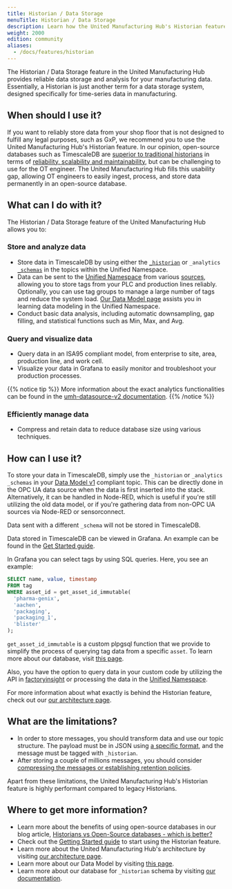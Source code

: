 ```yaml
---
title: Historian / Data Storage
menuTitle: Historian / Data Storage
description: Learn how the United Manufacturing Hub's Historian feature provides reliable data storage and analysis for your manufacturing data.
weight: 2000
edition: community
aliases:
  - /docs/features/historian
---
```


The Historian / Data Storage feature in the United Manufacturing Hub provides
reliable data storage and analysis for your manufacturing data. Essentially, a
Historian is just another term for a data storage system, designed specifically
for time-series data in manufacturing.

## When should I use it?

If you want to reliably store data from your shop floor that is not designed to
fulfill any legal purposes, such as GxP, we recommend you to use the United Manufacturing Hub's
Historian feature. In our opinion, open-source databases such as TimescaleDB are
[superior to traditional historians](https://learn.umh.app/blog/historians-vs-open-source-databases-which-is-better/)
in terms of [reliability, scalability and maintainability](https://learn.umh.app/blog/comparing-mqtt-brokers-for-the-industrial-iot/#three-main-requirements-for-your-it-ot-architecture),
but can be challenging to use for the OT engineer. The United Manufacturing Hub
fills this usability gap, allowing OT engineers to easily ingest, process, and
store data permanently in an open-source database.

## What can I do with it?

The Historian / Data Storage feature of the United Manufacturing Hub allows you
to:

### Store and analyze data

- Store data in TimescaleDB by using either the
  [`_historian`](https://umh.docs.umh.app/docs/datamodel/messages/_historian/)
  or `_analytics` [`_schemas`](https://umh.docs.umh.app/docs/datamodel/messages/#_schema)
  in the topics within the Unified Namespace.
- Data can be sent to the [Unified Namespace](/docs/features/datainfrastructure/unified-namespace/)
  from various [sources](https://umh.docs.umh.app/docs/features/connectivity/),
  allowing you to store tags from your PLC and production lines reliably.
  Optionally, you can use tag groups to manage a large number of
  tags and reduce the system load.
  [Our Data Model page](https://1313-unitedmanuf-umhdocsumha-x5cxrqwuhgf.ws-eu107.gitpod.io/docs/datamodel/)
  assists you in learning data modeling in the Unified Namespace.
- Conduct basic data analysis, including automatic downsampling, gap filling,
  and statistical functions such as Min, Max, and Avg.

### Query and visualize data

- Query data in an ISA95 compliant model,
  from enterprise to site, area, production line, and work cell.
- Visualize your data in Grafana to easily monitor and troubleshoot your
  production processes.

{{% notice tip %}}
More information about the exact analytics functionalities can be found in the
[umh-datasource-v2 documentation](/docs/architecture/data-infrastructure/historian/umh-datasource-v2/).
{{% /notice %}}

### Efficiently manage data

- Compress and retain data to reduce database size using various techniques.

## How can I use it?

To store your data in TimescaleDB, simply use the `_historian` or `_analytics`
`_schemas` in your [Data Model v1](https://umh.docs.umh.app/docs/datamodel/messages/)
compliant topic. This can be directly done in the OPC UA data source
when the data is first inserted into the stack. Alternatively, it can be handled
in Node-RED, which is useful if you're still utilizing the old data model,
or if you're gathering data from non-OPC UA sources via Node-RED or
sensorconnect.

Data sent with a different `_schema` will not be stored in
TimescaleDB.

Data stored in TimescaleDB can be viewed in Grafana. An example can be found in
the [Get Started guide](/docs/getstarted/).

In Grafana you can select tags by using SQL queries. Here, you see an example:

```sql
SELECT name, value, timestamp
FROM tag
WHERE asset_id = get_asset_id_immutable(
  'pharma-genix',
  'aachen',
  'packaging',
  'packaging_1',
  'blister'
);
```

`get_asset_id_immutable` is a custom plpgsql function that we provide to simplify the
process of querying tag data from a specific `asset`. To learn more about our
database, visit [this page](/docs/datamodel/database/).

Also, you have the option to query data in your custom code by utilizing the
API in [factoryinsight](/docs/reference/microservices/factoryinsight/) or
processing the data in the
[Unified Namespace](/docs/features/datainfrastructure/unified-namespace/).

For more information about what exactly is behind the Historian feature, check
out our [our architecture page](/docs/architecture/).

## What are the limitations?

- In order to store messages, you should transform data and use our topic
  structure. The payload must be in JSON using
  [a specific format](/docs/datamodel/messages/_historian/#message-structure),
and the message must be tagged with `_historian`.
- After storing a couple of millions messages, you should consider
  [compressing the messages or establishing retention policies](/docs/production-guide/administration/reduce-database-size/).

Apart from these limitations, the United Manufacturing Hub's Historian feature
is highly performant compared to legacy Historians.

## Where to get more information?

- Learn more about the benefits of using open-source databases in our blog
article, [Historians vs Open-Source databases - which is better?](https://learn.umh.app/blog/historians-vs-open-source-databases-which-is-better/)
- Check out the [Getting Started guide](/docs/getstarted/) to start using the
Historian feature.
- Learn more about the United Manufacturing Hub's architecture by visiting
[our architecture page](/docs/architecture/).
- Learn more about our Data Model by visiting [this page](/docs/datamodel/).
- Learn more about our database for `_historian` schema by visiting
[our documentation](/docs/datamodel/database/).
